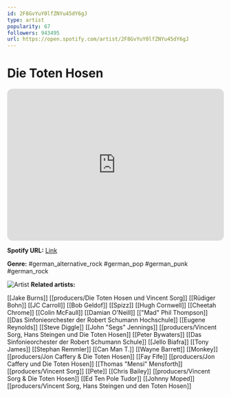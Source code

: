 ```yaml
---
id: 2F8GvYuY0lfZNYu45dY6gJ
type: artist
popularity: 67
followers: 943495
url: https://open.spotify.com/artist/2F8GvYuY0lfZNYu45dY6gJ
---
```

# Die Toten Hosen

<iframe style="border-radius:12px" src="https://open.spotify.com/embed/artist/2F8GvYuY0lfZNYu45dY6gJ" width="100%" height="352" frameBorder="0" allowfullscreen="" allow="autoplay; clipboard-write; encrypted-media; fullscreen; picture-in-picture" loading="lazy"></iframe>

**Spotify URL:** [Link](https://open.spotify.com/artist/2F8GvYuY0lfZNYu45dY6gJ)

**Genre:**  #german_alternative_rock #german_pop #german_punk #german_rock

![Artist](https://i.scdn.co/image/ab6761610000e5eba3d7738be53ae612b2f4d7cd)
**Related artists:**

[[Jake Burns]]
[[producers/Die Toten Hosen und Vincent Sorg]]
[[Rüdiger Bohn]]
[[JC Carroll]]
[[Bob Geldof]]
[[Spizz]]
[[Hugh Cornwell]]
[[Cheetah Chrome]]
[[Colin McFaull]]
[[Damian O'Neill]]
[["Mad" Phil Thompson]]
[[Das Sinfonieorchester der Robert Schumann Hochschule]]
[[Eugene Reynolds]]
[[Steve Diggle]]
[[John "Segs" Jennings]]
[[producers/Vincent Sorg, Hans Steingen und Die Toten Hosen]]
[[Peter Bywaters]]
[[Das Sinfonieorchester der Robert Schumann Schule]]
[[Jello Biafra]]
[[Tony James]]
[[Stephan Remmler]]
[[Can Man T.]]
[[Wayne Barrett]]
[[Monkey]]
[[producers/Jon Caffery & Die Toten Hosen]]
[[Fay Fife]]
[[producers/Jon Caffery und Die Toten Hosen]]
[[Thomas "Mensi" Mensforth]]
[[producers/Vincent Sorg]]
[[Pete]]
[[Chris Bailey]]
[[producers/Vincent Sorg & Die Toten Hosen]]
[[Ed Ten Pole Tudor]]
[[Johnny Moped]]
[[producers/Vincent Sorg, Hans Steingen und den Toten Hosen]]
